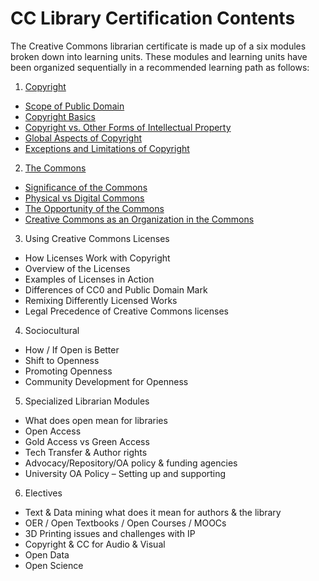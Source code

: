 # CC Library Certification Contents

The Creative Commons librarian certificate is made up of a six modules broken down into learning units. These modules and learning units have been organized sequentially in a recommended learning path as follows:


1. 	[Copyright](../copyright/index.md)
  * [Scope of Public Domain](../copyright/public-domain.md)
  * [Copyright Basics](../copyright/basics.md)
  * [Copyright vs. Other Forms of Intellectual Property](../copyright/other-ip.md)
  * [Global Aspects of Copyright](../copyright/global.md)
  * [Exceptions and Limitations of Copyright](../copyright/exceptions-limitations.md)

2. [The Commons](../commons/index.md)
  * [Significance of the Commons](../commons/significance.md)
  * [Physical vs Digital Commons](../commons/physical-digital.md)
  * [The Opportunity of the Commons](../commons/opportunity.md)
  * [Creative Commons as an Organization in the Commons](../commons/creative-commons.md)

3. Using Creative Commons Licenses
  * How Licenses Work with Copyright
  * Overview of the Licenses
  * Examples of Licenses in Action
  * Differences of CC0 and Public Domain Mark
  * Remixing Differently Licensed Works
  * Legal Precedence of Creative Commons licenses

4. Sociocultural 
  * How / If Open is Better
  * Shift to Openness
  * Promoting Openness
  * Community Development for Openness

5. Specialized Librarian Modules
  * What does open mean for libraries
  * Open Access
  * Gold Access vs Green Access
  * Tech Transfer & Author rights
  * Advocacy/Repository/OA policy & funding agencies
  * University OA Policy – Setting up and supporting

6. Electives
  * Text & Data mining what does it mean for authors & the library
  * OER / Open Textbooks / Open Courses / MOOCs
  * 3D Printing issues and challenges with IP
  * Copyright & CC for Audio & Visual
  * Open Data
  * Open Science
